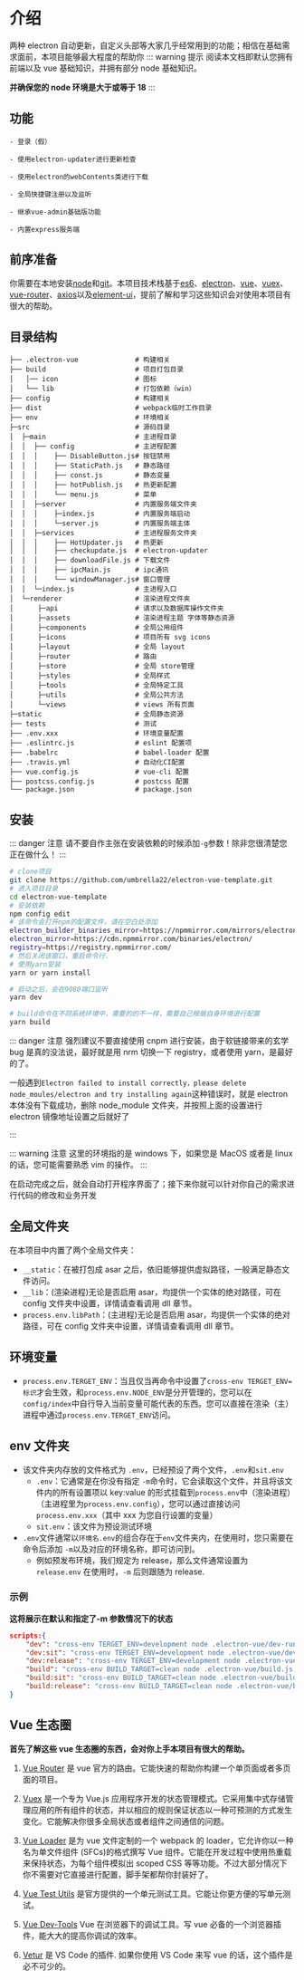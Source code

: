 # 介绍

两种 electron 自动更新，自定义头部等大家几乎经常用到的功能；相信在基础需求面前，本项目能够最大程度的帮助你
::: warning 提示
阅读本文档即默认您拥有前端以及 vue 基础知识，并拥有部分 node 基础知识。

**并确保您的 node 环境是大于或等于 18**
:::

## 功能

```
- 登录（假）

- 使用electron-updater进行更新检查

- 使用electron的webContents类进行下载

- 全局快捷键注册以及监听

- 继承vue-admin基础版功能

- 内置express服务端
```

## 前序准备

你需要在本地安装[node](https://nodejs.org/en/)和[git](https://git-scm.com/)。本项目技术栈基于[es6](http://es6.ruanyifeng.com/)、[electron](https://electronjs.org/)、[vue](https://cn.vuejs.org/index.html)、[vuex](https://vuex.vuejs.org/zh/guide/)、[vue-router](https://router.vuejs.org/zh/)、[axios](https://github.com/axios/axios)以及[element-ui](https://element.eleme.io/)，提前了解和学习这些知识会对使用本项目有很大的帮助。

## 目录结构

```
├── .electron-vue              # 构建相关
├── build                      # 项目打包目录
│   │── icon                   # 图标
│   └── lib                    # 打包依赖（win）
├── config                     # 构建相关
├── dist                       # webpack临时工作目录
├── env                        # 环境相关
├─src                          # 源码目录
│  ├─main                      # 主进程目录
│  │  ├── config               # 主进程配置
│  │  │    ├── DisableButton.js# 按钮禁用
│  │  │    ├── StaticPath.js   # 静态路径
│  │  │    ├── const.js        # 静态变量
│  │  │    ├── hotPublish.js   # 热更新配置
│  │  │    └── menu.js         # 菜单
│  │  ├─server                 # 内置服务端文件夹
│  │  │    ├─index.js          # 内置服务端启动
│  │  │    └─server.js         # 内置服务端主体
│  │  ├─services               # 主进程服务文件夹
│  │  │    ├── HotUpdater.js   # 热更新
│  │  │    ├── checkupdate.js  # electron-updater
│  │  │    ├── downloadFile.js # 下载文件
│  │  │    ├── ipcMain.js      # ipc通讯
│  │  │    └── windowManager.js# 窗口管理
│  │  └─index.js               # 主进程入口
│  └─renderer                  # 渲染进程文件夹
│      ├─api                   # 请求以及数据库操作文件夹
│      ├─assets                # 渲染进程主题 字体等静态资源
│      ├─components            # 全局公用组件
│      ├─icons                 # 项目所有 svg icons
│      ├─layout                # 全局 layout
│      ├─router                # 路由
│      ├─store                 # 全局 store管理
│      ├─styles                # 全局样式
│      ├─tools                 # 全局特定工具
│      ├─utils                 # 全局公共方法
│      └─views                 # views 所有页面
├─static                       # 全局静态资源
├── tests                      # 测试
├── .env.xxx                   # 环境变量配置
├── .eslintrc.js               # eslint 配置项
├── .babelrc                   # babel-loader 配置
├── .travis.yml                # 自动化CI配置
├── vue.config.js              # vue-cli 配置
├── postcss.config.js          # postcss 配置
└── package.json               # package.json
```

## 安装

::: danger 注意
请不要自作主张在安装依赖的时候添加`-g`参数！除非您很清楚您正在做什么！
:::

```bash
# clone项目
git clone https://github.com/umbrella22/electron-vue-template.git
# 进入项目目录
cd electron-vue-template
# 安装依赖
npm config edit
# 该命令会打开npm的配置文件，请在空白处添加
electron_builder_binaries_mirror=https://npmmirror.com/mirrors/electron-builder-binaries/
electron_mirror=https://cdn.npmmirror.com/binaries/electron/
registry=https://registry.npmmirror.com/
# 然后关闭该窗口，重启命令行.
# 使用yarn安装
yarn or yarn install

# 启动之后，会在9080端口监听
yarn dev

# build命令在不同系统环境中，需要的的不一样，需要自己根据自身环境进行配置
yarn build

```

::: danger 注意
强烈建议不要直接使用 cnpm 进行安装，由于软链接带来的玄学 bug 是真的没法说，最好就是用 nrm 切换一下 registry，或者使用 yarn，是最好的了。

一般遇到`Electron failed to install correctly，please delete node_moules/electron and try installing again`这种错误时，就是 electron 本体没有下载成功，删除 node_module 文件夹，并按照上面的设置进行 electron 镜像地址设置之后就好了

:::

::: warning 注意
这里的环境指的是 windows 下，如果您是 MacOS 或者是 linux 的话，您可能需要熟悉 vim 的操作。
:::

在启动完成之后，就会自动打开程序界面了；接下来你就可以针对你自己的需求进行代码的修改和业务开发

## 全局文件夹

在本项目中内置了两个全局文件夹：

- `__static`：在被打包成 asar 之后，依旧能够提供虚拟路径，一般满足静态文件访问。
- `__lib`：(渲染进程)无论是否启用 asar，均提供一个实体的绝对路径，可在 config 文件夹中设置，详情请查看调用 dll 章节。
- `process.env.libPath`：(主进程)无论是否启用 asar，均提供一个实体的绝对路径，可在 config 文件夹中设置，详情请查看调用 dll 章节。

## 环境变量

- `process.env.TERGET_ENV`：当且仅当再命令中设置了`cross-env TERGET_ENV=标识`才会生效，和`process.env.NODE_ENV`是分开管理的，您可以在`config/index`中自行导入当前变量可能代表的东西。您可以直接在渲染（主）进程中通过`process.env.TERGET_ENV`访问。

## env 文件夹

- 该文件夹内存放的文件格式为 `.env`，已经预设了两个文件，`.env`和`sit.env`
  - `.env`：它通常是在你没有指定 `-m`命令时，它会读取这个文件，并且将该文件内的所有设置项以 key:value 的形式挂载到`process.env`中（渲染进程）（主进程里为`process.env.config`），您可以通过直接访问`process.env.xxx`（其中 xxx 为您自行设置的变量）
  - `sit.env`：该文件为预设测试环境
- `.env`文件通常以`环境名.env`的组合存在于`env`文件夹内，在使用时，您只需要在命令后添加 `-m`以及对应的环境名称，即可访问到。
  - 例如预发布环境，我们规定为 release，那么文件通常设置为 `release.env` 在使用时，`-m` 后则跟随为 release.

### 示例

**这将展示在默认和指定了-m 参数情况下的状态**

```json
scripts:{
    "dev": "cross-env TERGET_ENV=development node .electron-vue/dev-runner.js",
    "dev:sit": "cross-env TERGET_ENV=development node .electron-vue/dev-runner.js -m sit",
    "dev:release": "cross-env TERGET_ENV=development node .electron-vue/dev-runner.js -m release",
    "build": "cross-env BUILD_TARGET=clean node .electron-vue/build.js  && electron-builder",
    "build:sit": "cross-env BUILD_TARGET=clean node .electron-vue/build.js -m sit  && electron-builder",
    "build:release": "cross-env BUILD_TARGET=clean node .electron-vue/build.js -m release  && electron-builder",
}
```

## Vue 生态圈

**首先了解这些 vue 生态圈的东西，会对你上手本项目有很大的帮助。**

1. [Vue Router](https://router.vuejs.org/) 是 vue 官方的路由。它能快速的帮助你构建一个单页面或者多页面的项目。

2. [Vuex](https://vuex.vuejs.org/) 是一个专为 Vue.js 应用程序开发的状态管理模式。它采用集中式存储管理应用的所有组件的状态，并以相应的规则保证状态以一种可预测的方式发生变化。它能解决你很多全局状态或者组件之间通信的问题。

3. [Vue Loader](https://vue-loader.vuejs.org) 是为 vue 文件定制的一个 webpack 的 loader，它允许你以一种名为单文件组件 (SFCs)的格式撰写 Vue 组件。它能在开发过程中使用热重载来保持状态，为每个组件模拟出 scoped CSS 等等功能。不过大部分情况下你不需要对它直接进行配置，脚手架都帮你封装好了。

4) [Vue Test Utils](https://vue-test-utils.vuejs.org/) 是官方提供的一个单元测试工具。它能让你更方便的写单元测试。

5) [Vue Dev-Tools](https://github.com/vuejs/vue-devtools) Vue 在浏览器下的调试工具。写 vue 必备的一个浏览器插件，能大大的提高你调试的效率。

6) [Vetur](https://github.com/vuejs/vetur) 是 VS Code 的插件. 如果你使用 VS Code 来写 vue 的话，这个插件是必不可少的。
